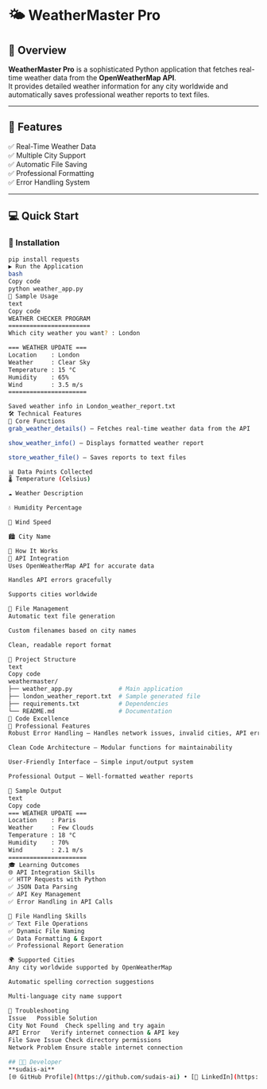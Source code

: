 # 🌤️ WeatherMaster Pro

## 🌟 Overview
**WeatherMaster Pro** is a sophisticated Python application that fetches real-time weather data from the **OpenWeatherMap API**.  
It provides detailed weather information for any city worldwide and automatically saves professional weather reports to text files.

---

## 🚀 Features
✅ Real-Time Weather Data  
✅ Multiple City Support  
✅ Automatic File Saving  
✅ Professional Formatting  
✅ Error Handling System  

---

## 💻 Quick Start

### 🧩 Installation
```bash
pip install requests
▶️ Run the Application
bash
Copy code
python weather_app.py
🧪 Sample Usage
text
Copy code
WEATHER CHECKER PROGRAM
=======================
Which city weather you want? : London

=== WEATHER UPDATE ===
Location    : London
Weather     : Clear Sky
Temperature : 15 °C
Humidity    : 65%
Wind        : 3.5 m/s
======================

Saved weather info in London_weather_report.txt
🛠️ Technical Features
🔧 Core Functions
grab_weather_details() – Fetches real-time weather data from the API

show_weather_info() – Displays formatted weather report

store_weather_file() – Saves reports to text files

📊 Data Points Collected
🌡️ Temperature (Celsius)

☁️ Weather Description

💧 Humidity Percentage

💨 Wind Speed

🏙️ City Name

🎯 How It Works
🔌 API Integration
Uses OpenWeatherMap API for accurate data

Handles API errors gracefully

Supports cities worldwide

📂 File Management
Automatic text file generation

Custom filenames based on city names

Clean, readable report format

📁 Project Structure
text
Copy code
weathermaster/
├── weather_app.py             # Main application
├── london_weather_report.txt  # Sample generated file
├── requirements.txt           # Dependencies
└── README.md                  # Documentation
💎 Code Excellence
🧱 Professional Features
Robust Error Handling – Handles network issues, invalid cities, API errors

Clean Code Architecture – Modular functions for maintainability

User-Friendly Interface – Simple input/output system

Professional Output – Well-formatted weather reports

🧾 Sample Output
text
Copy code
=== WEATHER UPDATE ===
Location    : Paris
Weather     : Few Clouds
Temperature : 18 °C
Humidity    : 70%
Wind        : 2.1 m/s
======================
🎓 Learning Outcomes
🌐 API Integration Skills
✅ HTTP Requests with Python
✅ JSON Data Parsing
✅ API Key Management
✅ Error Handling in API Calls

📄 File Handling Skills
✅ Text File Operations
✅ Dynamic File Naming
✅ Data Formatting & Export
✅ Professional Report Generation

🌍 Supported Cities
Any city worldwide supported by OpenWeatherMap

Automatic spelling correction suggestions

Multi-language city name support

🐛 Troubleshooting
Issue	Possible Solution
City Not Found	Check spelling and try again
API Error	Verify internet connection & API key
File Save Issue	Check directory permissions
Network Problem	Ensure stable internet connection

## 👨‍💻 Developer
**sudais-ai**  
[🌐 GitHub Profile](https://github.com/sudais-ai) • [💼 LinkedIn](https://www.linkedin.com/in/sudais-ai)


